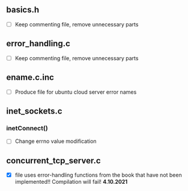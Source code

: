 ## basics.h
* [ ] Keep commenting file, remove unnecessary parts
## error_handling.c
* [ ] Keep commenting file, remove unnecessary parts
## ename.c.inc
* [ ] Produce file for ubuntu cloud server error names
## inet_sockets.c
### inetConnect()
* [ ] Change errno value modification

## concurrent_tcp_server.c
* [X] file uses error-handling functions from the book that have not been implemented!! Compilation will fail! **4.10.2021**
